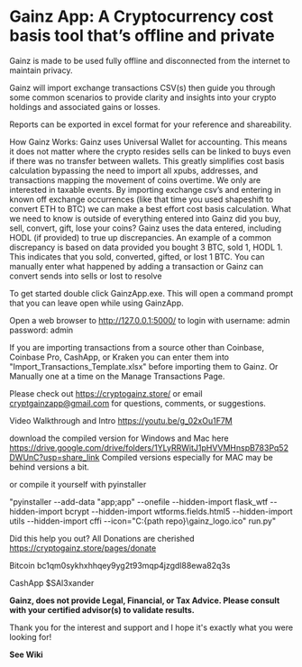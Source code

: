 # Gainz App: A Cryptocurrency cost basis tool that’s offline and private

Gainz is made to be used fully offline and disconnected from the internet to maintain privacy.

Gainz will import exchange transactions CSV(s) then guide you through some common scenarios to provide clarity and insights into your crypto holdings and associated gains or losses.

Reports can be exported in excel format for your reference and shareability.

How Gainz Works:
Gainz uses Universal Wallet for accounting. This means it does not matter where the crypto resides sells can be linked to buys even if there was no transfer between wallets. This greatly simplifies cost basis calculation bypassing the need to import all xpubs, addresses, and transactions mapping the movement of coins overtime. We only are interested in taxable events. By importing exchange csv’s and entering in known off exchange occurrences (like that time you used shapeshift to convert ETH to BTC) we can make a best effort cost basis calculation. What we need to know is outside of everything entered into Gainz did you buy, sell, convert, gift, lose your coins? Gainz uses the data entered, including HODL (if provided) to true up discrepancies. An example of a common discrepancy is based on data provided you bought 3 BTC, sold 1, HODL 1. This indicates that you sold, converted, gifted, or lost 1 BTC. You can manually enter what happened by adding a transaction or Gainz can convert sends into sells or lost to resolve

To get started double click GainzApp.exe. This will open a command prompt that you can leave open while using GainzApp. 

Open a web browser to http://127.0.0.1:5000/ to login with username: admin password: admin

If you are importing transactions from a source other than Coinbase, Coinbase Pro, CashApp, or Kraken you can enter them into "Import_Transactions_Template.xlsx" before importing them to Gainz. 
Or 
Manually one at a time on the Manage Transactions Page. 

Please check out https://cryptogainz.store/ or email cryptgainzapp@gmail.com for questions, comments, or suggestions.

Video Walkthrough and Intro https://youtu.be/g_02xOu1F7M

download the compiled version for Windows and Mac here https://drive.google.com/drive/folders/1YLyRRWitJ1pHVVMHnspB783Pq52DWUnC?usp=share_link
Compiled versions especially for MAC may be behind versions a bit. 

or compile it yourself with pyinstaller 

"pyinstaller --add-data "app;app" --onefile --hidden-import flask_wtf --hidden-import bcrypt --hidden-import wtforms.fields.html5 --hidden-import utils --hidden-import cffi --icon="C:\{path repo}\gainz_logo.ico" run.py"

Did this help you out? All Donations are cherished 
https://cryptogainz.store/pages/donate

Bitcoin bc1qm0sykhxhhqey9yg2t93mqp4jzgdl88ewa82q3s

CashApp $SAl3xander

**Gainz, does not provide Legal, Financial, or Tax Advice. Please consult with your certified advisor(s) to validate results.**

Thank you for the interest and support and I hope it's exactly what you were looking for!

**See Wiki**

